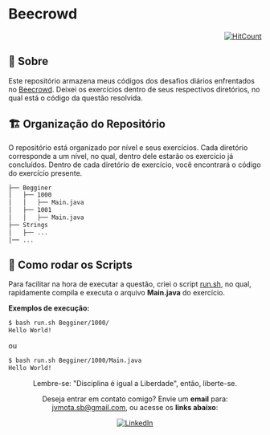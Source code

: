# Beecrowd

<div align="right">
  
[![HitCount](https://hits.dwyl.com/JVSMOTA/Beecrowd.svg?style=flat-square)](http://hits.dwyl.com/JVSMOTA/Beecrowd)

</div>

## 📝 Sobre

Este repositório armazena meus códigos dos desafios diários enfrentados no [Beecrowd](https://judge.beecrowd.com/). Deixei os exercícios dentro de seus respectivos diretórios, no qual está o código da questão resolvida.

## 🏗️ Organização do Repositório

O repositório está organizado por nível e seus exercícios. Cada diretório corresponde a um nível, no qual, dentro dele estarão os exercício já concluídos. Dentro de cada diretório de exercício, você encontrará o código do exercício presente.

```txt
├── Begginer
│   ├── 1000
│   │   ├── Main.java
│   ├── 1001
│   │   ├── Main.java
├── Strings
│   ├── ...
│── ...
```

## 🚀 Como rodar os Scripts

Para facilitar na hora de executar a questão, criei o script [run.sh](run.sh), no qual, rapidamente compila e executa o arquivo **Main.java** do exercício.

__Exemplos de execução:__

```bash
$ bash run.sh Begginer/1000/
Hello World!
```

ou 

```bash
$ bash run.sh Begginer/1000/Main.java
Hello World!
```


<div align="center">

Lembre-se: "Disciplina é igual a Liberdade", então, liberte-se.

<p> 

Deseja entrar em contato comigo? Envie um **email** para: [jvmota.sb@gmail.com](mailto:jvmota.sb@gmail.com), ou acesse os **links abaixo**:

</p>

[![LinkedIn](https://img.shields.io/badge/linkedin-%230077B5.svg?style=for-the-badge&logo=linkedin&logoColor=white)](https://www.linkedin.com/in/jvsmota/)

</div>

